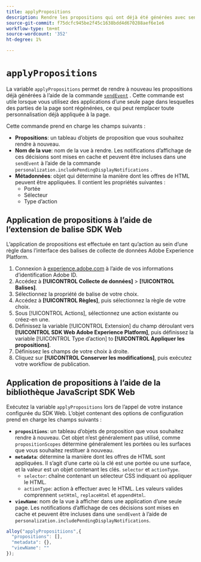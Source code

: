 ```yaml
---
title: applyPropositions
description: Rendre les propositions qui ont déjà été générées avec sendEvent.
source-git-commit: f75dcfc945be2f45c1638bdd4d670288aef6e1e6
workflow-type: tm+mt
source-wordcount: '352'
ht-degree: 1%

---
```



# `applyPropositions`

La variable `applyPropositions` permet de rendre à nouveau les propositions déjà générées à l’aide de la commande [`sendEvent`](sendevent/overview.md) . Cette commande est utile lorsque vous utilisez des applications d’une seule page dans lesquelles des parties de la page sont régénérées, ce qui peut remplacer toute personnalisation déjà appliquée à la page.

Cette commande prend en charge les champs suivants :

* **Propositions**: un tableau d’objets de proposition que vous souhaitez rendre à nouveau.
* **Nom de la vue**: nom de la vue à rendre. Les notifications d’affichage de ces décisions sont mises en cache et peuvent être incluses dans une `sendEvent` à l’aide de la commande `personalization.includePendingDisplayNotifications` .
* **Métadonnées**: objet qui détermine la manière dont les offres de HTML peuvent être appliquées. Il contient les propriétés suivantes :
   * Portée
   * Sélecteur
   * Type d’action

## Application de propositions à l’aide de l’extension de balise SDK Web

L’application de propositions est effectuée en tant qu’action au sein d’une règle dans l’interface des balises de collecte de données Adobe Experience Platform.

1. Connexion à [experience.adobe.com](https://experience.adobe.com) à l’aide de vos informations d’identification Adobe ID.
1. Accédez à **[!UICONTROL Collecte de données]** > **[!UICONTROL Balises]**.
1. Sélectionnez la propriété de balise de votre choix.
1. Accédez à **[!UICONTROL Règles]**, puis sélectionnez la règle de votre choix.
1. Sous [!UICONTROL Actions], sélectionnez une action existante ou créez-en une.
1. Définissez la variable [!UICONTROL Extension] du champ déroulant vers **[!UICONTROL SDK Web Adobe Experience Platform]**, puis définissez la variable [!UICONTROL Type d’action] to **[!UICONTROL Appliquer les propositions]**.
1. Définissez les champs de votre choix à droite.
1. Cliquez sur **[!UICONTROL Conserver les modifications]**, puis exécutez votre workflow de publication.

## Application de propositions à l’aide de la bibliothèque JavaScript SDK Web

Exécutez la variable `applyPropositions` lors de l’appel de votre instance configurée du SDK Web. L’objet contenant des options de configuration prend en charge les champs suivants :

* **`propositions`**: un tableau d’objets de proposition que vous souhaitez rendre à nouveau. Cet objet n’est généralement pas utilisé, comme `propositionScopes` détermine généralement les portées ou les surfaces que vous souhaitez restituer à nouveau.
* **`metadata`**: détermine la manière dont les offres de HTML sont appliquées. Il s’agit d’une carte où la clé est une portée ou une surface, et la valeur est un objet contenant les clés. `selector` et `actionType`.
   * `selector`: chaîne contenant un sélecteur CSS indiquant où appliquer le HTML.
   * `actionType`: action à effectuer avec le HTML. Les valeurs valides comprennent `setHtml`, `replaceHtml` et `appendHtml`.
* **`viewName`**: nom de la vue à afficher dans une application d’une seule page. Les notifications d’affichage de ces décisions sont mises en cache et peuvent être incluses dans une `sendEvent` à l’aide de `personalization.includePendingDisplayNotifications`.

```js
alloy("applyPropositiions",{
  "propositions": [],
  "metadata": {},
  "viewName": ""
});
```
